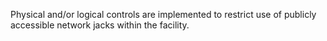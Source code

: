 Physical and/or logical controls are implemented to restrict use of publicly accessible network jacks within the facility.